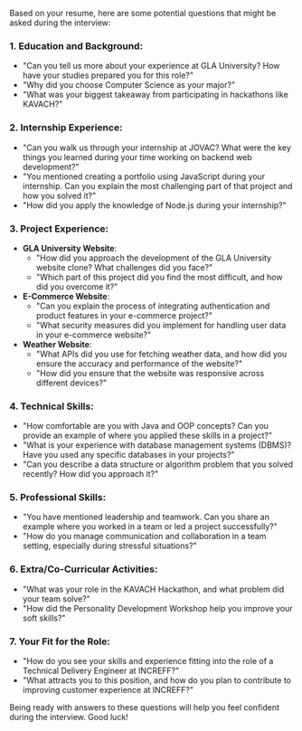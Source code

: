 Based on your resume, here are some potential questions that might be asked during the interview:

### 1. **Education and Background**:
   - "Can you tell us more about your experience at GLA University? How have your studies prepared you for this role?"
   - "Why did you choose Computer Science as your major?"
   - "What was your biggest takeaway from participating in hackathons like KAVACH?"

### 2. **Internship Experience**:
   - "Can you walk us through your internship at JOVAC? What were the key things you learned during your time working on backend web development?"
   - "You mentioned creating a portfolio using JavaScript during your internship. Can you explain the most challenging part of that project and how you solved it?"
   - "How did you apply the knowledge of Node.js during your internship?"

### 3. **Project Experience**:
   - **GLA University Website**:
     - "How did you approach the development of the GLA University website clone? What challenges did you face?"
     - "Which part of this project did you find the most difficult, and how did you overcome it?"
   - **E-Commerce Website**:
     - "Can you explain the process of integrating authentication and product features in your e-commerce project?"
     - "What security measures did you implement for handling user data in your e-commerce website?"
   - **Weather Website**:
     - "What APIs did you use for fetching weather data, and how did you ensure the accuracy and performance of the website?"
     - "How did you ensure that the website was responsive across different devices?"

### 4. **Technical Skills**:
   - "How comfortable are you with Java and OOP concepts? Can you provide an example of where you applied these skills in a project?"
   - "What is your experience with database management systems (DBMS)? Have you used any specific databases in your projects?"
   - "Can you describe a data structure or algorithm problem that you solved recently? How did you approach it?"

### 5. **Professional Skills**:
   - "You have mentioned leadership and teamwork. Can you share an example where you worked in a team or led a project successfully?"
   - "How do you manage communication and collaboration in a team setting, especially during stressful situations?"

### 6. **Extra/Co-Curricular Activities**:
   - "What was your role in the KAVACH Hackathon, and what problem did your team solve?"
   - "How did the Personality Development Workshop help you improve your soft skills?"

### 7. **Your Fit for the Role**:
   - "How do you see your skills and experience fitting into the role of a Technical Delivery Engineer at INCREFF?"
   - "What attracts you to this position, and how do you plan to contribute to improving customer experience at INCREFF?"

Being ready with answers to these questions will help you feel confident during the interview. Good luck!
